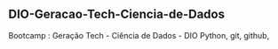 ## DIO-Geracao-Tech-Ciencia-de-Dados
Bootcamp : Geração Tech - Ciência de Dados - DIO
Python, git, github,
